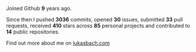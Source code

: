 Joined Github **9** years ago.

Since then I pushed **3036** commits, opened **30** issues, submitted **33** pull requests, received **410** stars across **85** personal projects and contributed to **14** public repositories.

Find out more about me on [lukasbach.com](https://lukasbach.com)
